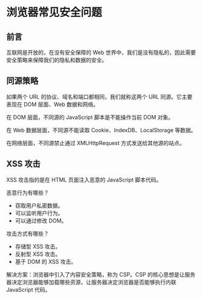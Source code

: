 # 浏览器常见安全问题

## 前言

互联网是开放的，在没有安全保障的 Web 世界中，我们是没有隐私的，因此需要安全策略来保障我们的隐私和数据的安全。

## 同源策略

如果两个 URL 的协议、域名和端口都相同，我们就称这两个 URL 同源。它主要表现在 DOM 层面、Web 数据和网络。

在 DOM 层面，不同源的 JavaScript 脚本是不能操作当前 DOM 对象。

在 Web 数据层面，不同源不能读取 Cookie、IndexDB、LocalStorage 等数据。

在网络层面，不同源禁止通过 XMLHttpRequest 方式发送给其他源的站点。

## XSS 攻击

XSS 攻击指的是在 HTML 页面注入恶意的 JavaScript 脚本代码。

恶意行为有哪些？
- 窃取用户私密数据。
- 可以监听用户行为。
- 可以通过修改 DOM。

攻击方式有哪些？
- 存储型 XSS 攻击。
- 反射型 XSS 攻击。
- 基于 DOM 的 XSS 攻击。

解决方案：浏览器中引入了内容安全策略，称为 CSP。CSP 的核心思想是让服务器决定浏览器能够加载哪些资源，让服务器决定浏览器是否能够执行内联 JavaScript 代码。